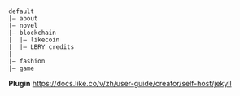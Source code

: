 #

```
default
|— about
|— novel
|— blockchain
|  |— likecoin
|  |— LBRY credits
|
|— fashion
|— game
```

**Plugin**
https://docs.like.co/v/zh/user-guide/creator/self-host/jekyll
